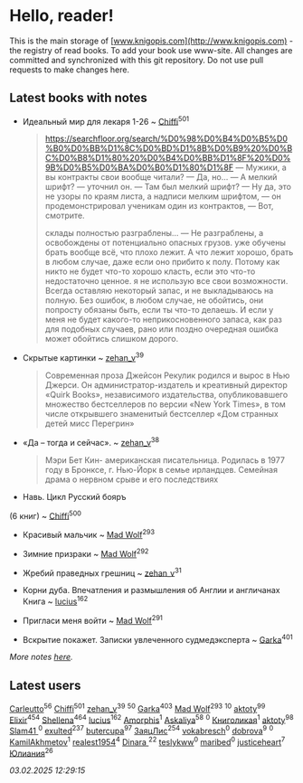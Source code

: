 # Hello, reader!
This is the main storage of [www.knigopis.com](http://www.knigopis.com) - the registry of read books.
To add your book use www-site. All changes are committed and synchronized with this git repository.
Do not use pull requests to make changes here.


## Latest books with notes
* Идеальный мир для лекаря 1-26 ~ [Chiffi](users/105/105831994080785626680-google)<sup>501</sup>
    > https://searchfloor.org/search/%D0%98%D0%B4%D0%B5%D0%B0%D0%BB%D1%8C%D0%BD%D1%8B%D0%B9%20%D0%BC%D0%B8%D1%80%20%D0%B4%D0%BB%D1%8F%20%D0%9B%D0%B5%D0%BA%D0%B0%D1%80%D1%8F
    > — Мужики, а вы контракты свои вообще читали? 
    > 	— Да, но…
    > 	— А мелкий шрифт? — уточнил он.
    > 	— Там был мелкий шрифт?
    > 	— Ну да, это не узоры по краям листа, а надписи мелким шрифтом, — он продемонстрировал ученикам один из контрактов, — Вот, смотрите.
    > 
    > склады полностью разграблены…
    > 	— Не разграблены, а освобождены от потенциально опасных грузов.
    > уже обучены брать вообще всё, что плохо лежит. А что лежит хорошо, брать в любом случае, даже если оно прибито к полу. Потому как никто не будет что-то хорошо класть, если это что-то недостаточно ценное.
    > я не использую все свои возможности. Всегда оставляю некоторый запас, и не выкладываюсь на полную. Без ошибок, в любом случае, не обойтись, они попросту обязаны быть, если ты что-то делаешь. И если у меня не будет какого-то неприкосновенного запаса, как раз для подобных случаев, рано или поздно очередная ошибка может обойтись слишком дорого.

* Скрытые картинки ~ [zehan_v](users/174/174598622-vkontakte)<sup>39</sup>
    > Современная проза
    > Джейсон Рекулик родился и вырос в Нью Джерси. Он администратор-издатель и креативный директор «Quirk Books», независимого издательства, опубликовавшего множество бестселлеров по версии «New York Times», в том числе открывшего знаменитый бестселлер «Дом странных детей мисс Перегрин»

* «Да – тогда и сейчас». ~ [zehan_v](users/174/174598622-vkontakte)<sup>38</sup>
    > Мэри Бет Кин- американская писательница. Родилась в 1977 году в Бронксе, г. Нью-Йорк в семье ирландцев.
    > Семейная драма о нервном срыве и его последствиях

* Навь. Цикл Русский бояръ

 (6 книг) ~ [Chiffi](users/105/105831994080785626680-google)<sup>500</sup>

* Красивый мальчик ~ [Mad Wolf](users/947/94738840-vkontakte)<sup>293</sup>

* Зимние призраки ~ [Mad Wolf](users/947/94738840-vkontakte)<sup>292</sup>

* Жребий праведных грешниц ~ [zehan_v](users/174/174598622-vkontakte)<sup>31</sup>

* Корни дуба. Впечатления и размышления об Англии и англичанах Книга ~ [lucius](users/113/113248293394986559131-google)<sup>162</sup>

* Пригласи меня войти ~ [Mad Wolf](users/947/94738840-vkontakte)<sup>291</sup>

* Вскрытие покажет. Записки увлеченного судмедэксперта ~ [Garka](users/115/115753719718250012620-google)<sup>401</sup>


_More notes [here](latest_books_with_notes.md)._


## Latest users
[Carleutto](users/118/118270319028469737508-google)<sup>56</sup> 
[Chiffi](users/105/105831994080785626680-google)<sup>501</sup> 
[zehan_v](users/174/174598622-vkontakte)<sup>39</sup> 
[](users/107/107756383717359753203-google)<sup>50</sup> 
[Garka](users/115/115753719718250012620-google)<sup>403</sup> 
[Mad Wolf](users/947/94738840-vkontakte)<sup>293</sup> 
[](users/105/105803270930838059244-google)<sup>10</sup> 
[aktoty](users/115/115891840326495240870-google)<sup>99</sup> 
[Elixir](users/115/115826717712507836033-google)<sup>454</sup> 
[Shellena](users/134/13413591548892934957-mailru)<sup>464</sup> 
[lucius](users/113/113248293394986559131-google)<sup>162</sup> 
[Amorphis](users/111/111813311426128919318-google)<sup>1</sup> 
[Askaliya](users/326/326783541-vkontakte)<sup>58</sup> 
[](users/537/5373417-vkontakte)<sup>0</sup> 
[Книголикая](users/118/118445323552824972692-google)<sup>1</sup> 
[aktoty](users/275/275766107-vkontakte)<sup>98</sup> 
[Slam41 ](users/103/103558184911332019716-google)<sup>0</sup> 
[exulted](users/100/100599204551896265722-google)<sup>237</sup> 
[butercupa](users/193/193697993-vkontakte)<sup>97</sup> 
[ЗаяцЛис](users/112/112388384595246311466-google)<sup>254</sup> 
[vokabresch](users/109/109100428262719456108-google)<sup>0</sup> 
[dobrova](users/606/6069210-vkontakte)<sup>9</sup> 
[](users/858/858967472-vkontakte)<sup>0</sup> 
[KamilAkhmetov](users/116/116472858042498200155-google)<sup>1</sup> 
[realest1954](users/439/439398-vkontakte)<sup>4</sup> 
[Dinara ](users/107/107718177426132290975-google)<sup>22</sup> 
[teslykww](users/507/50777839-vkontakte)<sup>0</sup> 
[maribed](users/254/25457836-vkontakte)<sup>0</sup> 
[justiceheart](users/404/40488888-vkontakte)<sup>7</sup> 
[Юлиания](users/693/69389439-vkontakte)<sup>26</sup> 


_03.02.2025 12:29:15_
